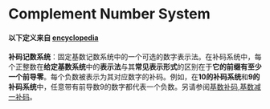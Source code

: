 # Complement Number System

#### 以下定义来自 [encyclopedia](https://www.encyclopedia.com/computing/dictionaries-thesauruses-pictures-and-press-releases/complement-number-system)

​		**补码记数系统**：固定基数记数系统中的一个可选的数字表示法。在补码系统中，每个正整数在**给定基数系统**中的**表示法**与其**常见表示形式**的区别在于**它的前缀有至少一个前导零**。每个负数被表示为其对应数字的补码。例如，在**10的补码系统**和**9的补码系统**中，任意带有前导数9的数字都代表一个负数。另请参阅[基数补码](https://www.encyclopedia.com/computing/dictionaries-thesauruses-pictures-and-press-releases/radix-complement),[基数减一补码](https://www.encyclopedia.com/computing/dictionaries-thesauruses-pictures-and-press-releases/radix-minus-one-complement)。